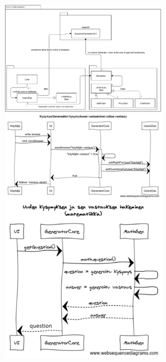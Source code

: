 <img src="https://raw.githubusercontent.com/TheMorshu/otm-harjoitustyo/master/dokumentaatio/luokkakaavio.png" width="800">
<img src="https://raw.githubusercontent.com/TheMorshu/otm-harjoitustyo/master/dokumentaatio/sekvenssiKysymysOikein.png" width="800">
<img src="https://raw.githubusercontent.com/TheMorshu/otm-harjoitustyo/master/dokumentaatio/sekvenssiUusiKysymysMatem.png" width="800">

